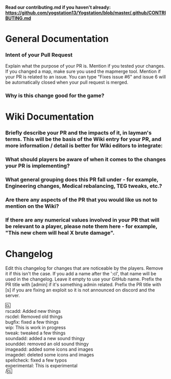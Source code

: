 #### Read our contributing.md if you haven't already: https://github.com/yogstation13/Yogstation/blob/master/.github/CONTRIBUTING.md

# General Documentation

### Intent of your Pull Request

Explain what the purpose of your PR is. Mention if you tested your changes. If you changed a map, make sure you used the mapmerge tool. Mention if your PR is related to an issue.
You can type "Fixes issue #6" and issue 6 will be automatically closed when your pull request is merged.

### Why is this change good for the game?

# Wiki Documentation

### Briefly describe your PR and the impacts of it, in layman's terms. This will be the basis of the Wiki entry for your PR, and more information / detail is better for Wiki editors to integrate:

### What should players be aware of when it comes to the changes your PR is implementing?

### What general grouping does this PR fall under - for example, Engineering changes, Medical rebalancing, TEG tweaks, etc.?

### Are there any aspects of the PR that you would like us not to mention on the Wiki?

### If there are any numerical values involved in your PR that will be relevant to a player, please note them here - for example, "This new chem will heal X brute damage". 

# Changelog

Edit this changelog for changes that are noticeable by the players. Remove it if this isn't the case. If you add a name after the ':cl', that name will be used in the changelog. Leave it empty to use your GitHub name. Prefix the PR title with [admin] if it's something admin related. Prefix the PR title with [s] if you are fixing an exploit so it is not announced on discord and the server.

:cl:  
rscadd: Added new things  
rscdel: Removed old things  
bugfix: fixed a few things  
wip: This is work in progress  
tweak: tweaked a few things  
soundadd: added a new sound thingy  
sounddel: removed an old sound thingy  
imageadd: added some icons and images  
imagedel: deleted some icons and images  
spellcheck: fixed a few typos  
experimental: This is experimental  
/:cl:
